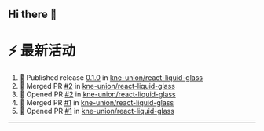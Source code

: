## Hi there 👋

<!--

**Here are some ideas to get you started:**

🙋‍♀️ A short introduction - what is your organization all about?
🌈 Contribution guidelines - how can the community get involved?
👩‍💻 Useful resources - where can the community find your docs? Is there anything else the community should know?
🍿 Fun facts - what does your team eat for breakfast?
🧙 Remember, you can do mighty things with the power of [Markdown](https://docs.github.com/github/writing-on-github/getting-started-with-writing-and-formatting-on-github/basic-writing-and-formatting-syntax)
-->


# ⚡ 最新活动

<!--START_SECTION:activity-->
1. 🚀 Published release [0.1.0](https://github.com/kne-union/react-liquid-glass/releases/tag/0.1.0) in [kne-union/react-liquid-glass](https://github.com/kne-union/react-liquid-glass)
2. 🎉 Merged PR [#2](https://github.com/kne-union/react-liquid-glass/pull/2) in [kne-union/react-liquid-glass](https://github.com/kne-union/react-liquid-glass)
3. 💪 Opened PR [#2](https://github.com/kne-union/react-liquid-glass/pull/2) in [kne-union/react-liquid-glass](https://github.com/kne-union/react-liquid-glass)
4. 🎉 Merged PR [#1](https://github.com/kne-union/react-liquid-glass/pull/1) in [kne-union/react-liquid-glass](https://github.com/kne-union/react-liquid-glass)
5. 💪 Opened PR [#1](https://github.com/kne-union/react-liquid-glass/pull/1) in [kne-union/react-liquid-glass](https://github.com/kne-union/react-liquid-glass)
<!--END_SECTION:activity-->

---
